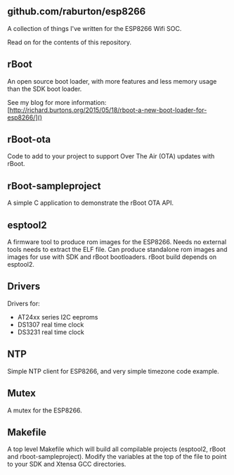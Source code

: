 github.com/raburton/esp8266
-

A collection of things I've written for the ESP8266 Wifi SOC.

Read on for the contents of this repository.

rBoot
-
An open source boot loader, with more features and less memory usage than the SDK boot loader.

See my blog for more information: [http://richard.burtons.org/2015/05/18/rboot-a-new-boot-loader-for-esp8266/]()

rBoot-ota
-
Code to add to your project to support Over The Air (OTA) updates with rBoot.

rBoot-sampleproject
-
A simple C application to demonstrate the rBoot OTA API.

esptool2
-
A firmware tool to produce rom images for the ESP8266. Needs no external tools needs to extract the ELF file. Can produce standalone rom images and images for use with SDK and rBoot bootloaders. rBoot build depends on esptool2.

Drivers
-
Drivers for:
* AT24xx series I2C eeproms
* DS1307 real time clock
* DS3231 real time clock

NTP
-
Simple NTP client for ESP8266, and very simple timezone code example.

Mutex
-
A mutex for the ESP8266.

Makefile
-
A top level Makefile which will build all compilable projects (esptool2, rBoot and rboot-sampleproject). Modify the variables at the top of the file to point to your SDK and Xtensa GCC directories.
